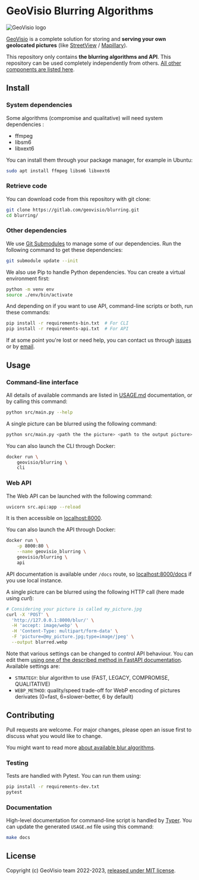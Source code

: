 # GeoVisio Blurring Algorithms

![GeoVisio logo](https://gitlab.com/geovisio/api/-/blob/52df05fd9c95f1a929b32bee9735505eeeddc7e8/images/logo_full.png)

[GeoVisio](https://gitlab.com/geovisio) is a complete solution for storing and __serving your own geolocated pictures__ (like [StreetView](https://www.google.com/streetview/) / [Mapillary](https://mapillary.com/)).

This repository only contains __the blurring algorithms and API__. This repository can be used completely independently from others. [All other components are listed here](https://gitlab.com/geovisio).


## Install

### System dependencies

Some algorithms (compromise and qualitative) will need system dependencies :

- ffmpeg
- libsm6
- libxext6

You can install them through your package manager, for example in Ubuntu:

```bash
sudo apt install ffmpeg libsm6 libxext6
```

### Retrieve code

You can download code from this repository with git clone:

```bash
git clone https://gitlab.com/geovisio/blurring.git
cd blurring/
```

### Other dependencies

We use [Git Submodules](https://git-scm.com/book/en/v2/Git-Tools-Submodules) to manage some of our dependencies. Run the following command to get these dependencies:

```bash
git submodule update --init
```

We also use Pip to handle Python dependencies. You can create a virtual environment first:

```bash
python -m venv env
source ./env/bin/activate
```

And depending on if you want to use API, command-line scripts or both, run these commands:

```bash
pip install -r requirements-bin.txt  # For CLI
pip install -r requirements-api.txt  # For API
```

If at some point you're lost or need help, you can contact us through [issues](https://gitlab.com/geovisio/blurring/-/issues) or by [email](mailto:panieravide@riseup.net).


## Usage

### Command-line interface

All details of available commands are listed in [USAGE.md](./USAGE.md) documentation, or by calling this command:

```bash
python src/main.py --help
```

A single picture can be blurred using the following command:

```bash
python src/main.py <path the the picture> <path to the output picture>
```

You can also launch the CLI through Docker:

```bash
docker run \
	geovisio/blurring \
	cli
```

### Web API

The Web API can be launched with the following command:

```bash
uvicorn src.api:app --reload
```

It is then accessible on [localhost:8000](http://127.0.0.1:8000).

You can also launch the API through Docker:

```bash
docker run \
	-p 8000:80 \
	--name geovisio_blurring \
	geovisio/blurring \
	api
```

API documentation is available under `/docs` route, so [localhost:8000/docs](http://127.0.0.1:8000/docs) if you use local instance.

A single picture can be blurred using the following HTTP call (here made using _curl_):

```bash
# Considering your picture is called my_picture.jpg
curl -X 'POST' \
  'http://127.0.0.1:8000/blur/' \
  -H 'accept: image/webp' \
  -H 'Content-Type: multipart/form-data' \
  -F 'picture=@my_picture.jpg;type=image/jpeg' \
  --output blurred.webp
```

Note that various settings can be changed to control API behaviour. You can edit them [using one of the described method in FastAPI documentation](https://fastapi.tiangolo.com/advanced/settings/). Available settings are:

- `STRATEGY`: blur algorithm to use (FAST, LEGACY, COMPROMISE, QUALITATIVE)
- `WEBP_METHOD`: quality/speed trade-off for WebP encoding of pictures derivates (0=fast, 6=slower-better, 6 by default)


## Contributing

Pull requests are welcome. For major changes, please open an issue first to discuss what you would like to change.

You might want to read more [about available blur algorithms](./ALGORITHMS.md).

### Testing

Tests are handled with Pytest. You can run them using:

```bash
pip install -r requirements-dev.txt
pytest
```

### Documentation

High-level documentation for command-line script is handled by [Typer](https://typer.tiangolo.com/). You can update the generated `USAGE.md` file using this command:

```bash
make docs
```


## License

Copyright (c) GeoVisio team 2022-2023, [released under MIT license](./LICENSE).
